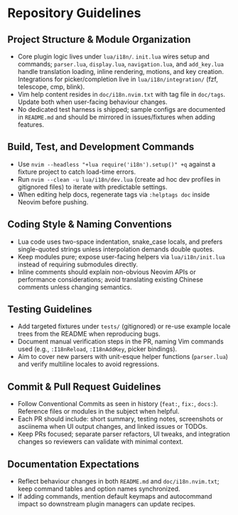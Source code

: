 # Repository Guidelines

## Project Structure & Module Organization
- Core plugin logic lives under `lua/i18n/`. `init.lua` wires setup and commands; `parser.lua`, `display.lua`, `navigation.lua`, and `add_key.lua` handle translation loading, inline rendering, motions, and key creation. Integrations for picker/completion live in `lua/i18n/integration/` (fzf, telescope, cmp, blink).
- Vim help content resides in `doc/i18n.nvim.txt` with tag file in `doc/tags`. Update both when user-facing behaviour changes.
- No dedicated test harness is shipped; sample configs are documented in `README.md` and should be mirrored in issues/fixtures when adding features.

## Build, Test, and Development Commands
- Use `nvim --headless "+lua require('i18n').setup()" +q` against a fixture project to catch load-time errors.
- Run `nvim --clean -u lua/i18n/dev.lua` (create ad hoc dev profiles in gitignored files) to iterate with predictable settings.
- When editing help docs, regenerate tags via `:helptags doc` inside Neovim before pushing.

## Coding Style & Naming Conventions
- Lua code uses two-space indentation, snake_case locals, and prefers single-quoted strings unless interpolation demands double quotes.
- Keep modules pure; expose user-facing helpers via `lua/i18n/init.lua` instead of requiring submodules directly.
- Inline comments should explain non-obvious Neovim APIs or performance considerations; avoid translating existing Chinese comments unless changing semantics.

## Testing Guidelines
- Add targeted fixtures under `tests/` (gitignored) or re-use example locale trees from the README when reproducing bugs.
- Document manual verification steps in the PR, naming Vim commands used (e.g., `:I18nReload`, `:I18nAddKey`, picker bindings).
- Aim to cover new parsers with unit-esque helper functions (`parser.lua`) and verify multiline locales to avoid regressions.

## Commit & Pull Request Guidelines
- Follow Conventional Commits as seen in history (`feat:`, `fix:`, `docs:`). Reference files or modules in the subject when helpful.
- Each PR should include: short summary, testing notes, screenshots or asciinema when UI output changes, and linked issues or TODOs.
- Keep PRs focused; separate parser refactors, UI tweaks, and integration changes so reviewers can validate with minimal context.

## Documentation Expectations
- Reflect behaviour changes in both `README.md` and `doc/i18n.nvim.txt`; keep command tables and option names synchronized.
- If adding commands, mention default keymaps and autocommand impact so downstream plugin managers can update recipes.

